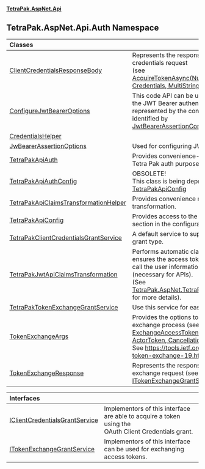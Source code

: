 #### [TetraPak.AspNet.Api](index.md 'index')
## TetraPak.AspNet.Api.Auth Namespace

| Classes | |
| :--- | :--- |
| [ClientCredentialsResponseBody](TetraPak_AspNet_Api_Auth_ClientCredentialsResponseBody.md 'TetraPak.AspNet.Api.Auth.ClientCredentialsResponseBody') | Represents the response from a successful client credentials request<br/>(see [AcquireTokenAsync(Nullable&lt;CancellationToken&gt;, Credentials, MultiStringValue, bool)](TetraPak_AspNet_Api_Auth_IClientCredentialsGrantService.md#TetraPak_AspNet_Api_Auth_IClientCredentialsGrantService_AcquireTokenAsync(System_Nullable_System_Threading_CancellationToken__TetraPak_Credentials_TetraPak_MultiStringValue_bool) 'TetraPak.AspNet.Api.Auth.IClientCredentialsGrantService.AcquireTokenAsync(System.Nullable&lt;System.Threading.CancellationToken&gt;, TetraPak.Credentials, TetraPak.MultiStringValue, bool)')).<br/> |
| [ConfigureJwtBearerOptions](TetraPak_AspNet_Api_Auth_ConfigureJwtBearerOptions.md 'TetraPak.AspNet.Api.Auth.ConfigureJwtBearerOptions') | This code API can be used to access/manipulate the JWT Bearer authentication configuration,<br/>represented by the configuration sub section identified by<br/>[JwtBearerAssertionConfig.SectionIdentifier](https://docs.microsoft.com/en-us/dotnet/api/JwtBearerAssertionConfig.SectionIdentifier 'JwtBearerAssertionConfig.SectionIdentifier'). <br/> |
| [CredentialsHelper](TetraPak_AspNet_Api_Auth_CredentialsHelper.md 'TetraPak.AspNet.Api.Auth.CredentialsHelper') |  |
| [JwBearerAssertionOptions](TetraPak_AspNet_Api_Auth_JwBearerAssertionOptions.md 'TetraPak.AspNet.Api.Auth.JwBearerAssertionOptions') | Used for configuring JWT Bearer Assertion.<br/> |
| [TetraPakApiAuth](TetraPak_AspNet_Api_Auth_TetraPakApiAuth.md 'TetraPak.AspNet.Api.Auth.TetraPakApiAuth') | Provides convenience- and extension methods for Tetra Pak auth purposes.<br/> |
| [TetraPakApiAuthConfig](TetraPak_AspNet_Api_Auth_TetraPakApiAuthConfig.md 'TetraPak.AspNet.Api.Auth.TetraPakApiAuthConfig') | OBSOLETE!<br/>This class is being deprecated. Please use [TetraPakApiConfig](TetraPak_AspNet_Api_Auth_TetraPakApiConfig.md 'TetraPak.AspNet.Api.Auth.TetraPakApiConfig') |
| [TetraPakApiClaimsTransformationHelper](TetraPak_AspNet_Api_Auth_TetraPakApiClaimsTransformationHelper.md 'TetraPak.AspNet.Api.Auth.TetraPakApiClaimsTransformationHelper') | Provides convenience methods fo setting up claims transformation.<br/> |
| [TetraPakApiConfig](TetraPak_AspNet_Api_Auth_TetraPakApiConfig.md 'TetraPak.AspNet.Api.Auth.TetraPakApiConfig') | Provides access to the main Tetra Pak authorization section in the configuration.  <br/> |
| [TetraPakClientCredentialsGrantService](TetraPak_AspNet_Api_Auth_TetraPakClientCredentialsGrantService.md 'TetraPak.AspNet.Api.Auth.TetraPakClientCredentialsGrantService') | A default service to support the client credentials grant type.<br/> |
| [TetraPakJwtApiClaimsTransformation](TetraPak_AspNet_Api_Auth_TetraPakJwtApiClaimsTransformation.md 'TetraPak.AspNet.Api.Auth.TetraPakJwtApiClaimsTransformation') | Performs automatic claims transformation but ensures the access token used to<br/>call the user information service gets exchanged (necessary for APIs).<br/>(See [TetraPak.AspNet.TetraPakJwtClaimsTransformation](https://docs.microsoft.com/en-us/dotnet/api/TetraPak.AspNet.TetraPakJwtClaimsTransformation 'TetraPak.AspNet.TetraPakJwtClaimsTransformation') for more details).<br/> |
| [TetraPakTokenExchangeGrantService](TetraPak_AspNet_Api_Auth_TetraPakTokenExchangeGrantService.md 'TetraPak.AspNet.Api.Auth.TetraPakTokenExchangeGrantService') | Use this service for easy token exchange.<br/> |
| [TokenExchangeArgs](TetraPak_AspNet_Api_Auth_TokenExchangeArgs.md 'TetraPak.AspNet.Api.Auth.TokenExchangeArgs') | Provides the options to be used for a token exchange process (see [ExchangeAccessTokenAsync(Credentials, ActorToken, CancellationToken)](TetraPak_AspNet_Api_Auth_ITokenExchangeGrantService.md#TetraPak_AspNet_Api_Auth_ITokenExchangeGrantService_ExchangeAccessTokenAsync(TetraPak_Credentials_TetraPak_ActorToken_System_Threading_CancellationToken) 'TetraPak.AspNet.Api.Auth.ITokenExchangeGrantService.ExchangeAccessTokenAsync(TetraPak.Credentials, TetraPak.ActorToken, System.Threading.CancellationToken)')).<br/>See https://tools.ietf.org/id/draft-ietf-oauth-token-exchange-19.html for more details,<br/> |
| [TokenExchangeResponse](TetraPak_AspNet_Api_Auth_TokenExchangeResponse.md 'TetraPak.AspNet.Api.Auth.TokenExchangeResponse') | Represents the response from a successful token exchange request (see [ITokenExchangeGrantService.ExchangeAsync](https://docs.microsoft.com/en-us/dotnet/api/ITokenExchangeGrantService.ExchangeAsync 'ITokenExchangeGrantService.ExchangeAsync')).<br/> |

| Interfaces | |
| :--- | :--- |
| [IClientCredentialsGrantService](TetraPak_AspNet_Api_Auth_IClientCredentialsGrantService.md 'TetraPak.AspNet.Api.Auth.IClientCredentialsGrantService') | Implementors of this interface are able to acquire a token using the<br/>OAuth Client Credentials grant. <br/> |
| [ITokenExchangeGrantService](TetraPak_AspNet_Api_Auth_ITokenExchangeGrantService.md 'TetraPak.AspNet.Api.Auth.ITokenExchangeGrantService') | Implementors of this interface can be used for exchanging access tokens.  <br/> |
